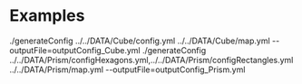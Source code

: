 # Examples

./generateConfig ../../DATA/Cube/config.yml ../../DATA/Cube/map.yml --outputFile=outputConfig_Cube.yml
./generateConfig ../../DATA/Prism/configHexagons.yml,../../DATA/Prism/configRectangles.yml ../../DATA/Prism/map.yml --outputFile=outputConfig_Prism.yml